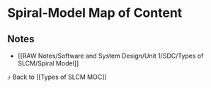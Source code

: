 # Spiral-Model Map of Content


## Notes
- [[RAW Notes/Software and System Design/Unit 1/SDC/Types of SLCM/Spiral Model]]

⤴️ Back to [[Types of SLCM MOC]]
